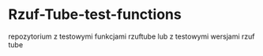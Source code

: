# Rzuf-Tube-test-functions
repozytorium z testowymi funkcjami rzuftube lub z testowymi wersjami rzuf tube
